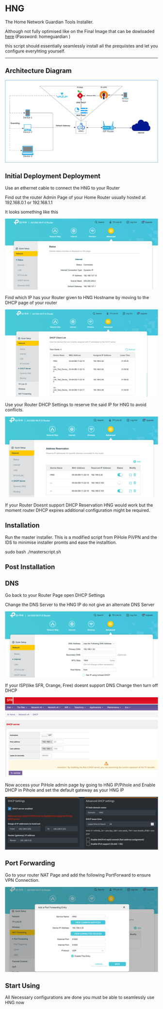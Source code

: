 # HNG

The Home Network Guardian Tools Installer.

Although not fully optimised like on the Final Image that can be dowloaded [here](https://nurisi-my.sharepoint.com/:f:/g/personal/b_nurisi_onmicrosoft_com/EhBmyiICp7BMt1WtO7_jvTwBI65f2S7nWnSgIp6aIMZKvA?e=ldenDv) (Password: homeguardian )

this script should essentially seamlessly install all the prequiistes and let you configure everyhting yourself.

***
## Architecture Diagram

![image-10.png](.//Screenshots/image-10.png)



## Initial Deployment Deployment
Use an ethernet cable to connect the HNG to your Router

Find out the router Admin Page of your Home Router usually hosted at 192.168.0.1 or 192.168.1.1 

It looks something like this

![image-1.png](.//Screenshots/image-1.png)

Find which IP has your Router given to HNG Hostname by moving to the DHCP page of your router

![image-2.png](.//Screenshots/image-2.png)

Use your Router DHCP Settings to reserve the said IP for HNG to avoid conflicts.

![image-4.png](.//Screenshots/image-4.png)

If your Router Doesnt support DHCP Reservation HNG would work but the moment router DHCP expires additional configuration might be required.


## Installation
Run the master installer. This is a modified script from PiHole PiVPN and the IDS to minimise installer promts and ease the installtion.

sudo bash ./masterscript.sh


## Post Installation

## DNS 
Go back to your Router Page open DHCP Settings 

Change the DNS Server to the HNG IP do not give an alternate DNS Server

![image-5.png](.//Screenshots/image-5.png)

If your ISP(like SFR, Orange, Free) doesnt support DNS Change then turn off DHCP 

![image-6.png](.//Screenshots/image-6.png)

Now access your PiHole admin page by going to HNG IP/Pihole and Enable DHCP in Pihole and set the default gateway as your HNG IP

![image-7.png](.//Screenshots/image-7.png)

## Port Forwarding

Go to your router NAT Page and add the following PortForward to ensure VPN Connection.

![image-8.png](.//Screenshots/image-8.png)


## Start Using
All Necessary configurations are done you must be able to seamlessly use HNG now
